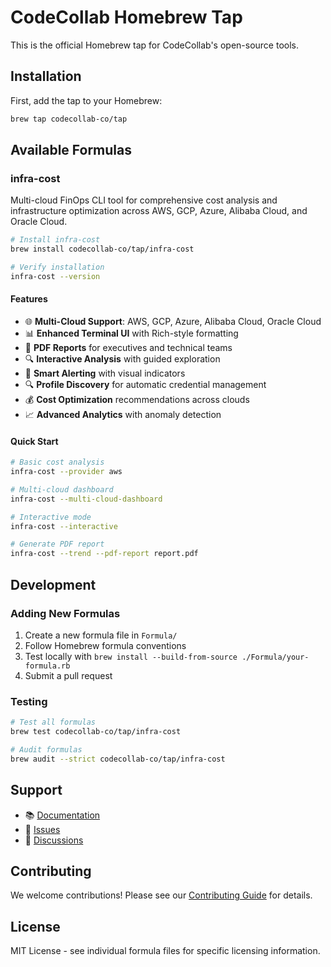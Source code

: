 # CodeCollab Homebrew Tap

This is the official Homebrew tap for CodeCollab's open-source tools.

## Installation

First, add the tap to your Homebrew:

```bash
brew tap codecollab-co/tap
```

## Available Formulas

### infra-cost

Multi-cloud FinOps CLI tool for comprehensive cost analysis and infrastructure optimization across AWS, GCP, Azure, Alibaba Cloud, and Oracle Cloud.

```bash
# Install infra-cost
brew install codecollab-co/tap/infra-cost

# Verify installation
infra-cost --version
```

#### Features

- 🌐 **Multi-Cloud Support**: AWS, GCP, Azure, Alibaba Cloud, Oracle Cloud
- 📊 **Enhanced Terminal UI** with Rich-style formatting
- 📄 **PDF Reports** for executives and technical teams
- 🔍 **Interactive Analysis** with guided exploration
- 🚨 **Smart Alerting** with visual indicators
- 🔍 **Profile Discovery** for automatic credential management
- 💰 **Cost Optimization** recommendations across clouds
- 📈 **Advanced Analytics** with anomaly detection

#### Quick Start

```bash
# Basic cost analysis
infra-cost --provider aws

# Multi-cloud dashboard
infra-cost --multi-cloud-dashboard

# Interactive mode
infra-cost --interactive

# Generate PDF report
infra-cost --trend --pdf-report report.pdf
```

## Development

### Adding New Formulas

1. Create a new formula file in `Formula/`
2. Follow Homebrew formula conventions
3. Test locally with `brew install --build-from-source ./Formula/your-formula.rb`
4. Submit a pull request

### Testing

```bash
# Test all formulas
brew test codecollab-co/tap/infra-cost

# Audit formulas
brew audit --strict codecollab-co/tap/infra-cost
```

## Support

- 📚 [Documentation](https://github.com/codecollab-co/infra-cost#readme)
- 🐛 [Issues](https://github.com/codecollab-co/infra-cost/issues)
- 💬 [Discussions](https://github.com/codecollab-co/infra-cost/discussions)

## Contributing

We welcome contributions! Please see our [Contributing Guide](https://github.com/codecollab-co/infra-cost/blob/main/CONTRIBUTING.md) for details.

## License

MIT License - see individual formula files for specific licensing information.
